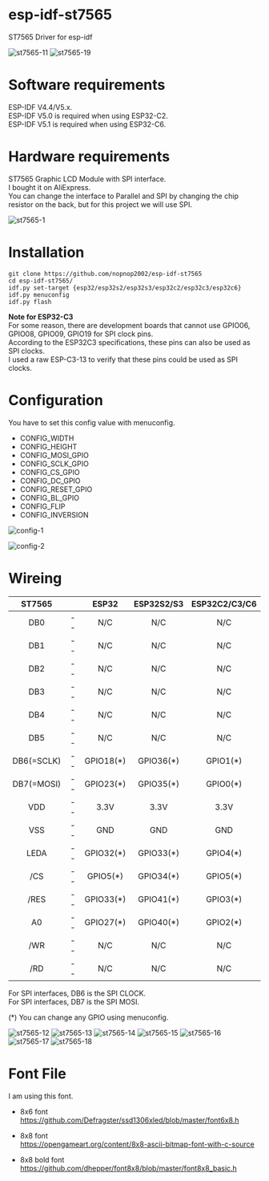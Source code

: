 # esp-idf-st7565
ST7565 Driver for esp-idf

![st7565-11](https://user-images.githubusercontent.com/6020549/93008588-62926800-f5b1-11ea-8752-fa042139acdc.JPG)
![st7565-19](https://user-images.githubusercontent.com/6020549/148663141-e12245a4-655c-47c5-9254-ceaaba13286c.JPG)

# Software requirements
ESP-IDF V4.4/V5.x.   
ESP-IDF V5.0 is required when using ESP32-C2.   
ESP-IDF V5.1 is required when using ESP32-C6.   

# Hardware requirements

ST7565 Graphic LCD Module with SPI interface.   
I bought it on AliExpress.   
You can change the interface to Parallel and SPI by changing the chip resistor on the back, but for this project we will use SPI.   

![st7565-1](https://user-images.githubusercontent.com/6020549/93008469-febb6f80-f5af-11ea-991e-e9d38df74b16.JPG)


# Installation

```
git clone https://github.com/nopnop2002/esp-idf-st7565
cd esp-idf-st7565/
idf.py set-target {esp32/esp32s2/esp32s3/esp32c2/esp32c3/esp32c6}
idf.py menuconfig
idf.py flash
```
__Note for ESP32-C3__   
For some reason, there are development boards that cannot use GPIO06, GPIO08, GPIO09, GPIO19 for SPI clock pins.   
According to the ESP32C3 specifications, these pins can also be used as SPI clocks.   
I used a raw ESP-C3-13 to verify that these pins could be used as SPI clocks.   

# Configuration   
You have to set this config value with menuconfig.   
- CONFIG_WIDTH   
- CONFIG_HEIGHT   
- CONFIG_MOSI_GPIO   
- CONFIG_SCLK_GPIO   
- CONFIG_CS_GPIO   
- CONFIG_DC_GPIO   
- CONFIG_RESET_GPIO   
- CONFIG_BL_GPIO   
- CONFIG_FLIP   
- CONFIG_INVERSION   

![config-1](https://user-images.githubusercontent.com/6020549/93008473-07ac4100-f5b0-11ea-940c-4bd7416f1ebf.jpg)

![config-2](https://user-images.githubusercontent.com/6020549/148663125-94faec59-7e82-46d9-977c-124310dd2e18.jpg)

# Wireing  

|ST7565||ESP32|ESP32S2/S3|ESP32C2/C3/C6|
|:-:|:-:|:-:|:-:|:-:|
|DB0|--|N/C|N/C|N/C|
|DB1|--|N/C|N/C|N/C|
|DB2|--|N/C|N/C|N/C|
|DB3|--|N/C|N/C|N/C|
|DB4|--|N/C|N/C|N/C|
|DB5|--|N/C|N/C|N/C|
|DB6(=SCLK)|--|GPIO18(*)|GPIO36(*)|GPIO1(*)|
|DB7(=MOSI)|--|GPIO23(*)|GPIO35(*)|GPIO0(*)|
|VDD|--|3.3V|3.3V|3.3V|
|VSS|--|GND|GND|GND|
|LEDA|--|GPIO32(*)|GPIO33(*)|GPIO4(*)|
|/CS|--|GPIO5(*)|GPIO34(*)|GPIO5(*)|
|/RES|--|GPIO33(*)|GPIO41(*)|GPIO3(*)|
|A0|--|GPIO27(*)|GPIO40(*)|GPIO2(*)|
|/WR|--|N/C|N/C|N/C|
|/RD|--|N/C|N/C|N/C|

For SPI interfaces, DB6 is the SPI CLOCK.   
For SPI interfaces, DB7 is the SPI MOSI.   

(*) You can change any GPIO using menuconfig.   


![st7565-12](https://user-images.githubusercontent.com/6020549/93008589-63c39500-f5b1-11ea-8721-c6b276d3ceba.JPG)
![st7565-13](https://user-images.githubusercontent.com/6020549/93008590-64f4c200-f5b1-11ea-8948-9b56ec54bcec.JPG)
![st7565-14](https://user-images.githubusercontent.com/6020549/93008591-6625ef00-f5b1-11ea-9db4-f35876ab6c2f.JPG)
![st7565-15](https://user-images.githubusercontent.com/6020549/93008592-66be8580-f5b1-11ea-9311-0f5f6310d501.JPG)
![st7565-16](https://user-images.githubusercontent.com/6020549/93008593-66be8580-f5b1-11ea-9787-401ffb47f5b7.JPG)
![st7565-17](https://user-images.githubusercontent.com/6020549/93008595-67571c00-f5b1-11ea-93d7-0ca3b264ed9c.JPG)
![st7565-18](https://user-images.githubusercontent.com/6020549/93008597-67efb280-f5b1-11ea-9e0e-256bd5204bcd.JPG)


# Font File   
I am using this font.

- 8x6 font   
https://github.com/Defragster/ssd1306xled/blob/master/font6x8.h

- 8x8 font   
https://opengameart.org/content/8x8-ascii-bitmap-font-with-c-source

- 8x8 bold font   
https://github.com/dhepper/font8x8/blob/master/font8x8_basic.h
